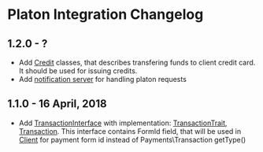 # Platon Integration Changelog

## 1.2.0 - ?
- Add [Credit](./src/Credit) classes, that describes transfering funds to client credit card.
It should be used for issuing credits. 
- Add [notification server](./src/Notification/Server.php) for handling platon requests

## 1.1.0 - 16 April, 2018
- Add [TransactionInterface](./src/TransactionInterface.php) with implementation:
 [TransactionTrait](./src/TransactionTrait.php), [Transaction](./src/Transaction.php).
 This interface contains FormId field, that will be used in [Client](./src/Client.php) for payment
 form id instead of Payments\Transaction getType()
